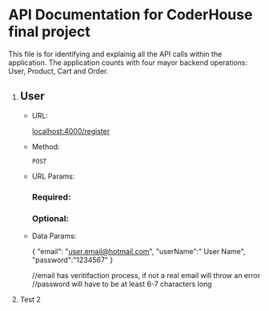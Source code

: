 # API Documentation for CoderHouse final project

This file is for identifying and explainig all the API calls within the application.
The application counts with four mayor backend operations: User, Product, Cart and Order.

1. ## User

    - URL:

        <localhost:4000/register>

    - Method:

        `POST`

    - URL Params:

        ### Required:

        ### Optional:

    - Data Params:

        {
        "email": "user.email@hotmail.com",
        "userName":" User Name",
        "password":"1234567"
        }

        //email has veritifaction process, if not a real email will throw an error
        //password will have to be at least 6-7 characters long

2. Test 2
